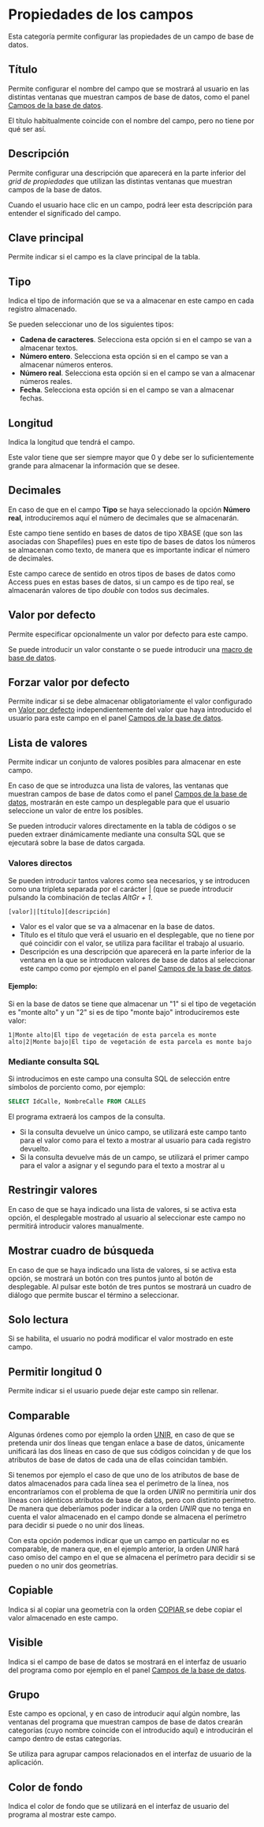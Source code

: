 # Propiedades de los campos

Esta categoría permite configurar las propiedades de un campo de base de datos.

## Título

Permite configurar el nombre del campo que se mostrará al usuario en las distintas ventanas que muestran campos de base de datos, como el panel [Campos de la base de datos](../../../digi3d.net/paneles/campos-de-la-base-de-datos.md).

El título habitualmente coincide con el nombre del campo, pero no tiene por qué ser así.

## Descripción

Permite configurar una descripción que aparecerá en la parte inferior del _grid de propiedades_ que utilizan las distintas ventanas que muestran campos de la base de datos.

Cuando el usuario hace clic en un campo, podrá leer esta descripción para entender el significado del campo.

## Clave principal

Permite indicar si el campo es la clave principal de la tabla.

## Tipo

Indica el tipo de información que se va a almacenar en este campo en cada registro almacenado.

Se pueden seleccionar uno de los siguientes tipos:

* **Cadena de caracteres**. Selecciona esta opción si en el campo se van a almacenar textos.
* **Número entero**. Selecciona esta opción si en el campo se van a almacenar números enteros.
* **Número real**. Selecciona esta opción si en el campo se van a almacenar números reales.
* **Fecha**. Selecciona esta opción si en el campo se van a almacenar fechas.

## Longitud

Indica la longitud que tendrá el campo.

Este valor tiene que ser siempre mayor que 0 y debe ser lo suficientemente grande para almacenar la información que se desee.

## Decimales

En caso de que en el campo **Tipo** se haya seleccionado la opción **Número real**, introduciremos aquí el número de decimales que se almacenarán.

Este campo tiene sentido en bases de datos de tipo XBASE \(que son las asociadas con Shapefiles\) pues en este tipo de bases de datos los números se almacenan como texto, de manera que es importante indicar el número de decimales.

Este campo carece de sentido en otros tipos de bases de datos como Access pues en estas bases de datos, si un campo es de tipo real, se almacenarán valores de tipo _double_ con todos sus decimales.

## Valor por defecto

Permite especificar opcionalmente un valor por defecto para este campo.

Se puede introducir un valor constante o se puede introducir una [macro de base de datos](macros-de-base-de-datos.md).

## Forzar valor por defecto

Permite indicar si se debe almacenar obligatoriamente el valor configurado en [Valor por defecto](propiedades-de-los-campos.md#valor-por-defecto) independientemente del valor que haya introducido el usuario para este campo en el panel [Campos de la base de datos](../../../digi3d.net/paneles/campos-de-la-base-de-datos.md).

## Lista de valores

Permite indicar un conjunto de valores posibles para almacenar en este campo.

En caso de que se introduzca una lista de valores, las ventanas que muestran campos de base de datos como el panel [Campos de la base de datos](../../../digi3d.net/paneles/campos-de-la-base-de-datos.md), mostrarán en este campo un desplegable para que el usuario seleccione un valor de entre los posibles.

Se pueden introducir valores directamente en la tabla de códigos o se pueden extraer dinámicamente mediante una consulta SQL que se ejecutará sobre la base de datos cargada.

### Valores directos

Se pueden introducir tantos valores como sea necesarios, y se introducen como una tripleta separada por el carácter \| \(que se puede introducir pulsando la combinación de teclas _AltGr + 1_.

`[valor]|[título][descripción]`

* Valor es el valor que se va a almacenar en la base de datos.
* Título es el título que verá el usuario en el desplegable, que no tiene por qué coincidir con el valor, se utiliza para facilitar el trabajo al usuario.
* Descripción es una descripción que aparecerá en la parte inferior de la ventana en la que se introducen valores de base de datos al seleccionar este campo como por ejemplo en el panel [Campos de la base de datos](../../../digi3d.net/paneles/campos-de-la-base-de-datos.md).

#### Ejemplo:

Si en la base de datos se tiene que almacenar un "1" si el tipo de vegetación es "monte alto" y un "2" si es de tipo "monte bajo" introduciremos este valor:

```text
1|Monte alto|El tipo de vegetación de esta parcela es monte alto|2|Monte bajo|El tipo de vegetación de esta parcela es monte bajo
```

### Mediante consulta SQL

Si introducimos en este campo una consulta SQL de selección entre símbolos de porciento como, por ejemplo:

```sql
SELECT IdCalle, NombreCalle FROM CALLES
```

El programa extraerá los campos de la consulta.

* Si la consulta devuelve un único campo, se utilizará este campo tanto para el valor como para el texto a mostrar al usuario para cada registro devuelto.
* Si la consulta devuelve más de un campo, se utilizará el primer campo para el valor a asignar y el segundo para el texto a mostrar al u

## Restringir valores

En caso de que se haya indicado una lista de valores, si se activa esta opción, el desplegable mostrado al usuario al seleccionar este campo no permitirá introducir valores manualmente.

## Mostrar cuadro de búsqueda

En caso de que se haya indicado una lista de valores, si se activa esta opción, se mostrará un botón con tres puntos junto al botón de desplegable. Al pulsar este botón de tres puntos se mostrará un cuadro de diálogo que permite buscar el término a seleccionar.

## Solo lectura

Si se habilita, el usuario no podrá modificar el valor mostrado en este campo.

## Permitir longitud 0

Permite indicar si el usuario puede dejar este campo sin rellenar.

## Comparable

Algunas órdenes como por ejemplo la orden [UNIR](../../../digi3d.net/ventana-de-dibujo/ordenes/u/unir.md), en caso de que se pretenda unir dos líneas que tengan enlace a base de datos, únicamente unificará las dos líneas en caso de que sus códigos coincidan y de que los atributos de base de datos de cada una de ellas coincidan también.

Si tenemos por ejemplo el caso de que uno de los atributos de base de datos almacenados para cada línea sea el perímetro de la línea, nos encontraríamos con el problema de que la orden _UNIR_ no permitiría unir dos líneas con idénticos atributos de base de datos, pero con distinto perímetro. De manera que deberíamos poder indicar a la orden _UNIR_ que no tenga en cuenta el valor almacenado en el campo donde se almacena el perímetro para decidir si puede o no unir dos líneas.

Con esta opción podemos indicar que un campo en particular no es comparable, de manera que, en el ejemplo anterior, la orden _UNIR_ hará caso omiso del campo en el que se almacena el perímetro para decidir si se pueden o no unir dos geometrías.

## Copiable

Indica si al copiar una geometría con la orden [COPIAR ](../../../digi3d.net/ventana-de-dibujo/ordenes/c/copiar.md)se debe copiar el valor almacenado en este campo.

## Visible

Indica si el campo de base de datos se mostrará en el interfaz de usuario del programa como por ejemplo en el panel [Campos de la base de datos](../../../digi3d.net/paneles/campos-de-la-base-de-datos.md).

## Grupo

Este campo es opcional, y en caso de introducir aquí algún nombre, las ventanas del programa que muestran campos de base de datos crearán categorías \(cuyo nombre coincide con el introducido aquí\) e introducirán el campo dentro de estas categorías.

Se utiliza para agrupar campos relacionados en el interfaz de usuario de la aplicación.

## Color de fondo

Indica el color de fondo que se utilizará en el interfaz de usuario del programa al mostrar este campo.

